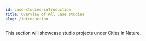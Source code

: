 ```yaml
---
id: case-studies-introduction
title: Overview of All Case studies
slug: /introduction
---
```


This section will showcase studio projects under Cities in Nature.
